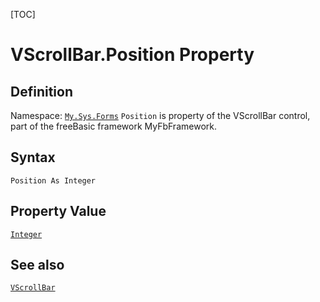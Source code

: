 [TOC]
# VScrollBar.Position Property

## Definition
Namespace: [`My.Sys.Forms`](My.Sys.Forms.md)
`Position` is property of the VScrollBar control, part of the freeBasic framework MyFbFramework.
## Syntax
```freeBasic
Position As Integer
```
## Property Value
[`Integer`]("https://www.freebasic.net/wiki/KeyPgInteger")
## See also
[`VScrollBar`](VScrollBar.md)
